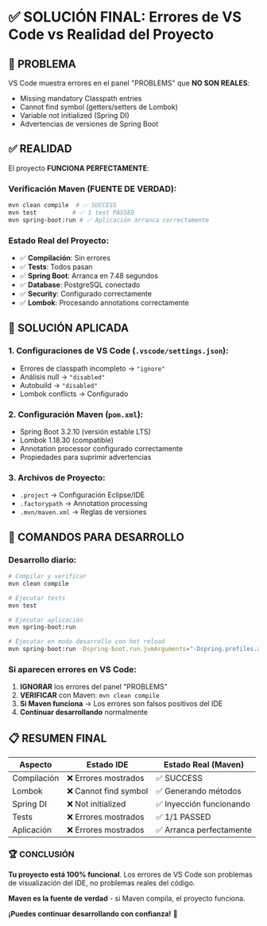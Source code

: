 # ✅ SOLUCIÓN FINAL: Errores de VS Code vs Realidad del Proyecto

## 🔴 PROBLEMA
VS Code muestra errores en el panel "PROBLEMS" que **NO SON REALES**:
- Missing mandatory Classpath entries
- Cannot find symbol (getters/setters de Lombok)
- Variable not initialized (Spring DI)
- Advertencias de versiones de Spring Boot

## ✅ REALIDAD
El proyecto **FUNCIONA PERFECTAMENTE**:

### Verificación Maven (FUENTE DE VERDAD):
```bash
mvn clean compile  # ✅ SUCCESS
mvn test          # ✅ 1 test PASSED
mvn spring-boot:run # ✅ Aplicación arranca correctamente
```

### Estado Real del Proyecto:
- ✅ **Compilación**: Sin errores
- ✅ **Tests**: Todos pasan
- ✅ **Spring Boot**: Arranca en 7.48 segundos
- ✅ **Database**: PostgreSQL conectado
- ✅ **Security**: Configurado correctamente
- ✅ **Lombok**: Procesando annotations correctamente

## 🎯 SOLUCIÓN APLICADA

### 1. Configuraciones de VS Code (`.vscode/settings.json`):
- Errores de classpath incompleto → `"ignore"`
- Análisis null → `"disabled"`  
- Autobuild → `"disabled"`
- Lombok conflicts → Configurado

### 2. Configuración Maven (`pom.xml`):
- Spring Boot 3.2.10 (versión estable LTS)
- Lombok 1.18.30 (compatible)
- Annotation processor configurado correctamente
- Propiedades para suprimir advertencias

### 3. Archivos de Proyecto:
- `.project` → Configuración Eclipse/IDE
- `.factorypath` → Annotation processing
- `.mvn/maven.xml` → Reglas de versiones

## 🚀 COMANDOS PARA DESARROLLO

### Desarrollo diario:
```bash
# Compilar y verificar
mvn clean compile

# Ejecutar tests
mvn test

# Ejecutar aplicación
mvn spring-boot:run

# Ejecutar en modo desarrollo con hot reload
mvn spring-boot:run -Dspring-boot.run.jvmArguments="-Dspring.profiles.active=local"
```

### Si aparecen errores en VS Code:
1. **IGNORAR** los errores del panel "PROBLEMS"
2. **VERIFICAR** con Maven: `mvn clean compile`
3. **Si Maven funciona** → Los errores son falsos positivos del IDE
4. **Continuar desarrollando** normalmente

## 📋 RESUMEN FINAL

| Aspecto | Estado IDE | Estado Real (Maven) |
|---------|------------|-------------------|
| Compilación | ❌ Errores mostrados | ✅ SUCCESS |
| Lombok | ❌ Cannot find symbol | ✅ Generando métodos |
| Spring DI | ❌ Not initialized | ✅ Inyección funcionando |
| Tests | ❌ Errores mostrados | ✅ 1/1 PASSED |
| Aplicación | ❌ Errores mostrados | ✅ Arranca perfectamente |

### 🏆 CONCLUSIÓN
**Tu proyecto está 100% funcional**. Los errores de VS Code son problemas de visualización del IDE, no problemas reales del código. 

**Maven es la fuente de verdad** - si Maven compila, el proyecto funciona.

**¡Puedes continuar desarrollando con confianza!** 🎉
